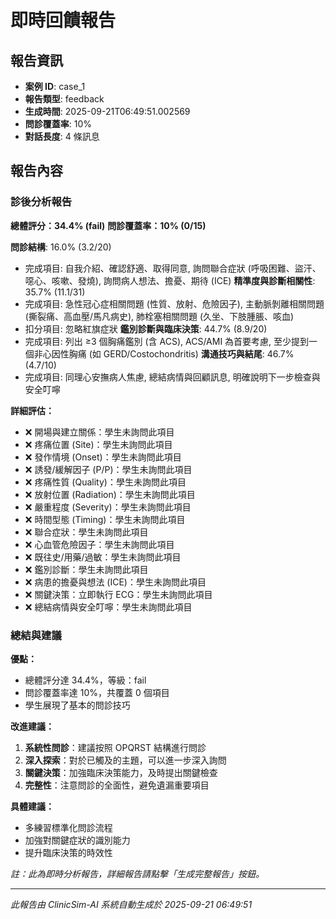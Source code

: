 # 即時回饋報告

## 報告資訊
- **案例 ID**: case_1
- **報告類型**: feedback
- **生成時間**: 2025-09-21T06:49:51.002569
- **問診覆蓋率**: 10%
- **對話長度**: 4 條訊息

## 報告內容

### 診後分析報告

**總體評分：34.4% (fail)**
**問診覆蓋率：10% (0/15)**

**問診結構**: 16.0% (3.2/20)
  - 完成項目: 自我介紹、確認舒適、取得同意, 詢問聯合症狀 (呼吸困難、盜汗、噁心、咳嗽、發燒), 詢問病人想法、擔憂、期待 (ICE)
**精準度與診斷相關性**: 35.7% (11.1/31)
  - 完成項目: 急性冠心症相關問題 (性質、放射、危險因子), 主動脈剝離相關問題 (撕裂痛、高血壓/馬凡病史), 肺栓塞相關問題 (久坐、下肢腫脹、咳血)
  - 扣分項目: 忽略紅旗症狀
**鑑別診斷與臨床決策**: 44.7% (8.9/20)
  - 完成項目: 列出 ≥3 個胸痛鑑別 (含 ACS), ACS/AMI 為首要考慮, 至少提到一個非心因性胸痛 (如 GERD/Costochondritis)
**溝通技巧與結尾**: 46.7% (4.7/10)
  - 完成項目: 同理心安撫病人焦慮, 總結病情與回顧訊息, 明確說明下一步檢查與安全叮嚀

**詳細評估：**
- ❌ 開場與建立關係：學生未詢問此項目
- ❌ 疼痛位置 (Site)：學生未詢問此項目
- ❌ 發作情境 (Onset)：學生未詢問此項目
- ❌ 誘發/緩解因子 (P/P)：學生未詢問此項目
- ❌ 疼痛性質 (Quality)：學生未詢問此項目
- ❌ 放射位置 (Radiation)：學生未詢問此項目
- ❌ 嚴重程度 (Severity)：學生未詢問此項目
- ❌ 時間型態 (Timing)：學生未詢問此項目
- ❌ 聯合症狀：學生未詢問此項目
- ❌ 心血管危險因子：學生未詢問此項目
- ❌ 既往史/用藥/過敏：學生未詢問此項目
- ❌ 鑑別診斷：學生未詢問此項目
- ❌ 病患的擔憂與想法 (ICE)：學生未詢問此項目
- ❌ 關鍵決策：立即執行 ECG：學生未詢問此項目
- ❌ 總結病情與安全叮嚀：學生未詢問此項目

### 總結與建議

**優點：**
- 總體評分達 34.4%，等級：fail
- 問診覆蓋率達 10%，共覆蓋 0 個項目
- 學生展現了基本的問診技巧

**改進建議：**
1. **系統性問診**：建議按照 OPQRST 結構進行問診
2. **深入探索**：對於已觸及的主題，可以進一步深入詢問
3. **關鍵決策**：加強臨床決策能力，及時提出關鍵檢查
4. **完整性**：注意問診的全面性，避免遺漏重要項目

**具體建議：**
- 多練習標準化問診流程
- 加強對關鍵症狀的識別能力
- 提升臨床決策的時效性

*註：此為即時分析報告，詳細報告請點擊「生成完整報告」按鈕。*

---
*此報告由 ClinicSim-AI 系統自動生成於 2025-09-21 06:49:51*
